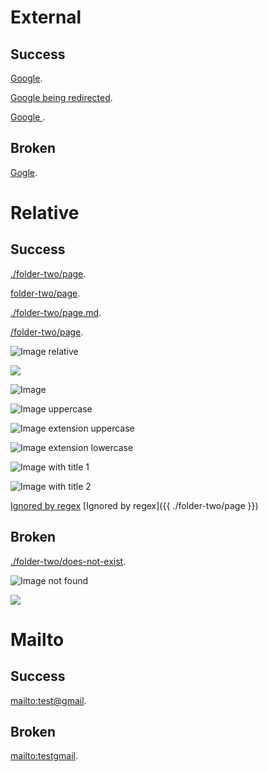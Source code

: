 # External

## Success

[Google](https://www.google.fr/).

[Google being redirected](https://google.fr/).

<a href="https://www.google.com"> Google </a>.

## Broken

[Gogle](https://www.gogle.fr/).

# Relative

## Success

<!-- This not works in Docsify mode, but it has to in custom mode. -->
<!-- Relative link paths should be considered as absolute paths and auto-completed by "content" when necessary -->

[./folder-two/page](./folder-two/page).

[folder-two/page](folder-two/page).

[./folder-two/page.md](./folder-two/page.md).

[/folder-two/page](/folder-two/page).

![Image relative](content/folder-one/images/image.jpg)

<img src="content/folder-one/images/image.jpg"/>

![Image](/content/folder-one/images/image.jpg)

![Image uppercase](/content/folder-one/images/image-uppercase.jpg)

![Image extension uppercase](/content/folder-one/images/image.JPG)

![Image extension lowercase](/content/folder-one/images/image-uppercase-extension.jpg)

![Image with title 1](/content/folder-one/images/image.jpg "Image 1")

![Image with title 2](/content/folder-one/images/image.jpg 'Image 2')

<!-- Specific use-cases. Should be ignored by regex -->
[Ignored by regex]({{./folder-two/page}})
[Ignored by regex]({{ ./folder-two/page }})

## Broken

[./folder-two/does-not-exist](./folder-two/does-not-exist).

![Image not found](content/folder-one/images/imageNotFound.jpg)

<img src="content/folder-one/images/imageNotFound.jpg"/>

# Mailto

## Success

[mailto:test@gmail](mailto:test@gmail).

## Broken

[mailto:testgmail](mailto:testgmail).
